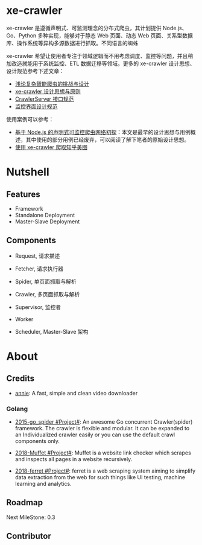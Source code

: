 # xe-crawler

xe-crawler 是遵循声明式、可监测理念的分布式爬虫，其计划提供 Node.js、Go、Python 多种实现，能够对于静态 Web 页面、动态 Web 页面、关系型数据库、操作系统等异构多源数据进行抓取。不同语言的蜘蛛

xe-crawler 希望让使用者专注于领域逻辑而不用考虑调度、监控等问题，并且稍加改造就能用于系统监控、ETL 数据迁移等领域。更多的 xe-crawler 设计思想、设计规范参考下述文章：

- [浅论复杂智能爬虫的挑战与设计](./docs/Crawler.md)
- [xe-crawler 设计思想与原则](./docs/Design.md)
- [CrawlerServer 接口规范](./docs/API.md)
- [监控界面设计规范](./docs/UI.md)

使用案例可以参考：

- [基于 Node.js 的声明式可监控爬虫网络初探](https://zhuanlan.zhihu.com/p/26463840)：本文是最早的设计思想与用例概述，其中使用的部分用例已经废弃，可以阅读了解下笔者的原始设计思想。
- [使用 xe-crawler 爬取知乎美图](https://zhuanlan.zhihu.com/p/26691789)

# Nutshell

## Features

- Framework
- Standalone Deployment
- Master-Slave Deployment

## Components

- Request, 请求描述

- Fetcher, 请求执行器

- Spider, 单页面抓取与解析

- Crawler, 多页面抓取与解析

- Supervisor, 监控者

- Worker

- Scheduler, Master-Slave 架构

# About

## Credits

- [annie](https://github.com/iawia002/annie): A fast, simple and clean video downloader

### Golang

- [2015-go_spider #Project#](https://github.com/hu17889/go_spider): An awesome Go concurrent Crawler(spider) framework. The crawler is flexible and modular. It can be expanded to an Individualized crawler easily or you can use the default crawl components only.

- [2018-Muffet #Project#](https://github.com/raviqqe/muffet): Muffet is a website link checker which scrapes and inspects all pages in a website recursively.

* [2018-ferret #Project#](https://github.com/MontFerret/ferret): ferret is a web scraping system aiming to simplify data extraction from the web for such things like UI testing, machine learning and analytics.

## Roadmap

Next MileStone: 0.3

## Contributor
